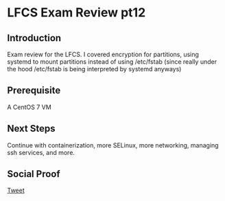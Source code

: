 
# LFCS Exam Review pt12

## Introduction

Exam review for the LFCS. I covered encryption for partitions, using systemd to mount partitions instead of using /etc/fstab (since really under the hood /etc/fstab is being interpreted by systemd anyways)

## Prerequisite

A CentOS 7 VM

## Next Steps

Continue with containerization, more SELinux, more networking, managing ssh services, and more.

## Social Proof

[Tweet](https://twitter.com/lrnallday/status/1301719417148112896)
